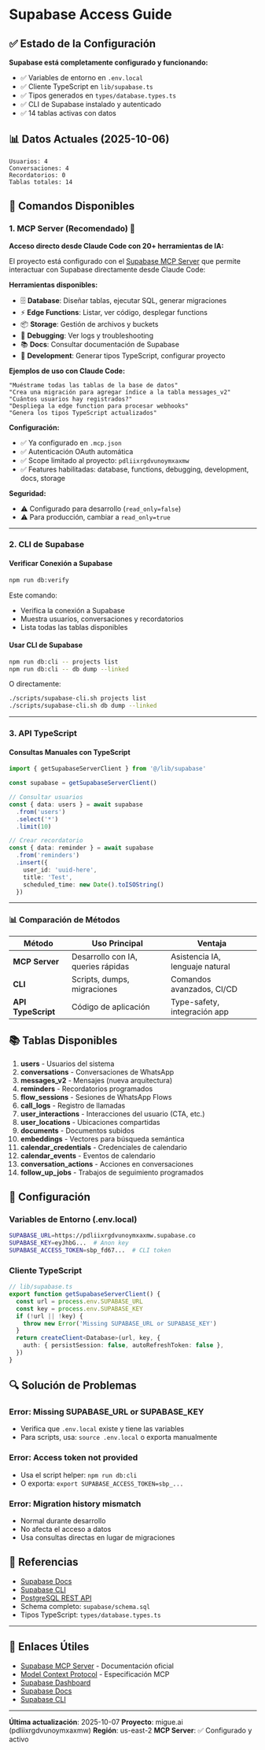 # Supabase Access Guide

## ✅ Estado de la Configuración

**Supabase está completamente configurado y funcionando:**

- ✅ Variables de entorno en `.env.local`
- ✅ Cliente TypeScript en `lib/supabase.ts`
- ✅ Tipos generados en `types/database.types.ts`
- ✅ CLI de Supabase instalado y autenticado
- ✅ 14 tablas activas con datos

## 📊 Datos Actuales (2025-10-06)

```
Usuarios: 4
Conversaciones: 4
Recordatorios: 0
Tablas totales: 14
```

## 🚀 Comandos Disponibles

### 1. MCP Server (Recomendado) 🤖

**Acceso directo desde Claude Code con 20+ herramientas de IA:**

El proyecto está configurado con el [Supabase MCP Server](https://supabase.com/blog/mcp-server) que permite interactuar con Supabase directamente desde Claude Code:

**Herramientas disponibles:**
- 🗄️ **Database**: Diseñar tablas, ejecutar SQL, generar migraciones
- ⚡ **Edge Functions**: Listar, ver código, desplegar functions
- 📦 **Storage**: Gestión de archivos y buckets
- 🐛 **Debugging**: Ver logs y troubleshooting
- 📚 **Docs**: Consultar documentación de Supabase
- 🔧 **Development**: Generar tipos TypeScript, configurar proyecto

**Ejemplos de uso con Claude Code:**
```
"Muéstrame todas las tablas de la base de datos"
"Crea una migración para agregar índice a la tabla messages_v2"
"Cuántos usuarios hay registrados?"
"Despliega la edge function para procesar webhooks"
"Genera los tipos TypeScript actualizados"
```

**Configuración:**
- ✅ Ya configurado en `.mcp.json`
- ✅ Autenticación OAuth automática
- ✅ Scope limitado al proyecto: `pdliixrgdvunoymxaxmw`
- ✅ Features habilitadas: database, functions, debugging, development, docs, storage

**Seguridad:**
- ⚠️ Configurado para desarrollo (`read_only=false`)
- ⚠️ Para producción, cambiar a `read_only=true`

---

### 2. CLI de Supabase

#### Verificar Conexión a Supabase
```bash
npm run db:verify
```
Este comando:
- Verifica la conexión a Supabase
- Muestra usuarios, conversaciones y recordatorios
- Lista todas las tablas disponibles

#### Usar CLI de Supabase
```bash
npm run db:cli -- projects list
npm run db:cli -- db dump --linked
```

O directamente:
```bash
./scripts/supabase-cli.sh projects list
./scripts/supabase-cli.sh db dump --linked
```

---

### 3. API TypeScript

#### Consultas Manuales con TypeScript
```typescript
import { getSupabaseServerClient } from '@/lib/supabase'

const supabase = getSupabaseServerClient()

// Consultar usuarios
const { data: users } = await supabase
  .from('users')
  .select('*')
  .limit(10)

// Crear recordatorio
const { data: reminder } = await supabase
  .from('reminders')
  .insert({
    user_id: 'uuid-here',
    title: 'Test',
    scheduled_time: new Date().toISOString()
  })
```

---

### 📊 Comparación de Métodos

| Método | Uso Principal | Ventaja |
|--------|---------------|---------|
| **MCP Server** | Desarrollo con IA, queries rápidas | Asistencia IA, lenguaje natural |
| **CLI** | Scripts, dumps, migraciones | Comandos avanzados, CI/CD |
| **API TypeScript** | Código de aplicación | Type-safety, integración app |

## 📚 Tablas Disponibles

1. **users** - Usuarios del sistema
2. **conversations** - Conversaciones de WhatsApp
3. **messages_v2** - Mensajes (nueva arquitectura)
4. **reminders** - Recordatorios programados
5. **flow_sessions** - Sesiones de WhatsApp Flows
6. **call_logs** - Registro de llamadas
7. **user_interactions** - Interacciones del usuario (CTA, etc.)
8. **user_locations** - Ubicaciones compartidas
9. **documents** - Documentos subidos
10. **embeddings** - Vectores para búsqueda semántica
11. **calendar_credentials** - Credenciales de calendario
12. **calendar_events** - Eventos de calendario
13. **conversation_actions** - Acciones en conversaciones
14. **follow_up_jobs** - Trabajos de seguimiento programados

## 🔧 Configuración

### Variables de Entorno (.env.local)
```bash
SUPABASE_URL=https://pdliixrgdvunoymxaxmw.supabase.co
SUPABASE_KEY=eyJhbG...  # Anon key
SUPABASE_ACCESS_TOKEN=sbp_fd67...  # CLI token
```

### Cliente TypeScript
```typescript
// lib/supabase.ts
export function getSupabaseServerClient() {
  const url = process.env.SUPABASE_URL
  const key = process.env.SUPABASE_KEY
  if (!url || !key) {
    throw new Error('Missing SUPABASE_URL or SUPABASE_KEY')
  }
  return createClient<Database>(url, key, {
    auth: { persistSession: false, autoRefreshToken: false },
  })
}
```

## 🔍 Solución de Problemas

### Error: Missing SUPABASE_URL or SUPABASE_KEY
- Verifica que `.env.local` existe y tiene las variables
- Para scripts, usa: `source .env.local` o exporta manualmente

### Error: Access token not provided
- Usa el script helper: `npm run db:cli`
- O exporta: `export SUPABASE_ACCESS_TOKEN=sbp_...`

### Error: Migration history mismatch
- Normal durante desarrollo
- No afecta el acceso a datos
- Usa consultas directas en lugar de migraciones

## 📖 Referencias

- [Supabase Docs](https://supabase.com/docs)
- [Supabase CLI](https://supabase.com/docs/guides/cli)
- [PostgreSQL REST API](https://postgrest.org/)
- Schema completo: `supabase/schema.sql`
- Tipos TypeScript: `types/database.types.ts`

---

## 🔗 Enlaces Útiles

- [Supabase MCP Server](https://supabase.com/blog/mcp-server) - Documentación oficial
- [Model Context Protocol](https://modelcontextprotocol.io/) - Especificación MCP
- [Supabase Dashboard](https://supabase.com/dashboard/project/pdliixrgdvunoymxaxmw)
- [Supabase Docs](https://supabase.com/docs)
- [Supabase CLI](https://supabase.com/docs/guides/cli)

---

**Última actualización**: 2025-10-07
**Proyecto**: migue.ai (pdliixrgdvunoymxaxmw)
**Región**: us-east-2
**MCP Server**: ✅ Configurado y activo
